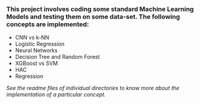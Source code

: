 ### This project involves coding some standard Machine Learning Models and testing them on some data-set. The following concepts are implemented:
- CNN vs k-NN
- Logistic Regression
- Neural Networks
- Decision Tree and Random Forest
- XGBoost vs SVM
- HAC
- Regression

*See the readme files of individual directories to know more about the implementation of a particular concept.*

